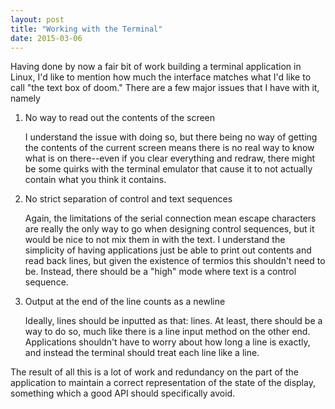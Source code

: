 ```yaml
---
layout: post
title: "Working with the Terminal"
date: 2015-03-06
---
```


Having done by now a fair bit of work building a terminal application in Linux, I'd like to mention how much the interface matches what I'd like to call "the text box of doom." There are a few major issues that I have with it, namely

1. No way to read out the contents of the screen

    I understand the issue with doing so, but there being no way of getting the contents of the current screen means there is no real way to know what is on there--even if you clear everything and redraw, there might be some quirks with the terminal emulator that cause it to not actually contain what you think it contains.

2. No strict separation of control and text sequences

    Again, the limitations of the serial connection mean escape characters are really the only way to go when designing control sequences, but it would be nice to not mix them in with the text. I understand the simplicity of having applications just be able to print out contents and read back lines, but given the existence of termios this shouldn't need to be. Instead, there should be a "high" mode where text is a control sequence.

3. Output at the end of the line counts as a newline

    Ideally, lines should be inputted as that: lines. At least, there should be a way to do so, much like there is a line input method on the other end. Applications shouldn't have to worry about how long a line is exactly, and instead the terminal should treat each line like a line.

The result of all this is a lot of work and redundancy on the part of the application to maintain a correct representation of the state of the display, something which a good API should specifically avoid.
